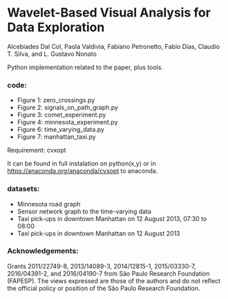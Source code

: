 # Wavelet-Based Visual Analysis for Data Exploration

Alcebiades Dal Col, Paola Valdivia, Fabiano Petronetto, Fabio Dias, Claudio T. Silva, and L. Gustavo Nonato

Python implementation related to the paper, plus tools. 

### code:
- Figure 1: zero_crossings.py
- Figure 2: signals_on_path_graph.py
- Figure 3: comet_experiment.py
- Figure 4: minnesota_experiment.py
- Figure 6: time_varying_data.py
- Figure 7: manhattan_taxi.py

Requirement: cvxopt

It can be found in full instalation on python(x,y) or in https://anaconda.org/anaconda/cvxopt to anaconda.

### datasets:
- Minnesota road graph
- Sensor network graph to the time-varying data
- Taxi pick-ups in downtown Manhattan on 12 August 2013, 07:30 to 08:00
- Taxi pick-ups in downtown Manhattan on 12 August 2013

### Acknowledgements:

Grants 2011/22749-8, 2013/14089-3, 2014/12815-1, 2015/03330-7, 2016/04391-2, and 2016/04190-7  from São Paulo Research Foundation (FAPESP). The views expressed are those of the authors and do not reflect the official policy or position of the São Paulo Research Foundation.
